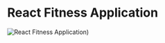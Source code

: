 # React Fitness Application

![React Fitness Application]([https://fiverr-res.cloudinary.com/images/t_main1,q_auto,f_auto,q_auto,f_auto/gigs/158183111/original/41f0e2a44ab3c5ad9acf9376a9601256b5fe7686/design-modern-fitness-gym-workout-sports-website.png]))
